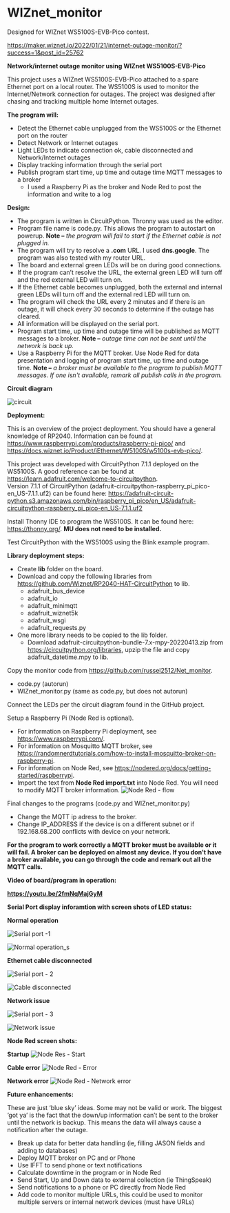 # WIZnet_monitor

Designed for WIZnet WS5100S-EVB-Pico contest.

https://maker.wiznet.io/2022/01/21/internet-outage-monitor/?success=1&post_id=25762

**Network/internet outage monitor using WIZnet WS5100S-EVB-Pico**

This project uses a WIZnet WS5100S-EVB-Pico attached to a spare Ethernet port on a local router. The WS5100S is used to monitor the Internet/Network connection for outages. The project was designed after chasing and tracking multiple home Internet outages.  



**The program will:**

- Detect the Ethernet cable unplugged from the WS5100S or the Ethernet port on the router
- Detect Network or Internet outages
- Light LEDs to indicate connection ok, cable disconnected and Network/Internet outages
- Display tracking information through the serial port
- Publish program start time, up time and outage time MQTT messages to a broker
  - I used a Raspberry Pi as the broker and Node Red to post the information and write to a log 



**Design:**

- The program is written in CircuitPython. Thronny was used as the editor.
- Program file name is code.py. This allows the program to autostart on powerup. **Note –** *the program will fail to start if the Ethernet cable is not plugged in.*
- The program will try to resolve a **.com** URL. I used **dns.google**. The program was also tested with my router URL.
- The board and external green LEDs will be on during good connections.
- If the program can’t resolve the URL, the external green LED will turn off and the red external LED will turn on.
- If the Ethernet cable becomes unplugged, both the external and internal green LEDs will turn off and the external red LED will turn on.
- The program will check the URL every 2 minutes and if there is an outage, it will check every 30 seconds to determine if the outage has cleared.
- All information will be displayed on the serial port.
- Program start time, up time and outage time will be published as MQTT messages to a broker. **Note –** *outage time can not be sent until the network is back up.*
- Use a Raspberry Pi for the MQTT broker. Use Node Red for data presentation and logging of program start time, up time and outage time. **Note –** *a broker must be available to the program to publish MQTT messages. If one isn't available, remark all publish calls in the program.*


**Circuit diagram**

![circuit](https://user-images.githubusercontent.com/13513067/164536405-280b8052-20c9-4218-bf58-c11763f9d29a.jpg)


**Deployment:**

This is an overview of the project deployment. You should have a general knowledge of RP2040. Information can be found at https://www.raspberrypi.com/products/raspberry-pi-pico/ and https://docs.wiznet.io/Product/iEthernet/W5100S/w5100s-evb-pico/. 

This project was developed with CircuitPython 7.1.1 deployed on the WS5100S. A good reference can be found at https://learn.adafruit.com/welcome-to-circuitpython.   
Version 7.1.1 of CircuitPython (adafruit-circuitpython-raspberry_pi_pico-en_US-7.1.1.uf2) can be found here:
https://adafruit-circuit-python.s3.amazonaws.com/bin/raspberry_pi_pico/en_US/adafruit-circuitpython-raspberry_pi_pico-en_US-7.1.1.uf2

Install Thonny IDE to program the WS5100S. It can be found here: https://thonny.org/.
**MU does not need to be installed.**

Test CircuitPython with the WS5100S using the Blink example program. 

**Library deployment steps:**
- Create **lib** folder on the board.
- Download and copy the following libraries from https://github.com/Wiznet/RP2040-HAT-CircuitPython to lib.
   - adafruit_bus_device
   - adafruit_io
   - adafruit_minimqtt
   - adafruit_wiznet5k
   - adafruit_wsgi
   - adafruit_requests.py
- One more library needs to be copied to the lib folder.
   - Download adafruit-circuitpython-bundle-7.x-mpy-20220413.zip from https://circuitpython.org/libraries, upzip the file and copy adafruit_datetime.mpy to lib.

Copy the monitor code from https://github.com/russel2512/Net_monitor.
- code.py (autorun)
- WIZnet_monitor.py (same as code.py, but does not autorun)

Connect the LEDs per the circuit diagram found in the GitHub project.

Setup a Raspberry Pi (Node Red is optional). 
- For information on Raspberry Pi deployment, see https://www.raspberrypi.com/.
- For information on Mosquitto MQTT broker, see https://randomnerdtutorials.com/how-to-install-mosquitto-broker-on-raspberry-pi.
- For information on Node Red, see https://nodered.org/docs/getting-started/raspberrypi.
- Import the text from **Node Red import.txt** into Node Red. You will need to modify MQTT broker information.
![Node Red - flow](https://user-images.githubusercontent.com/13513067/165227980-88bef4be-f135-4114-8fc6-52981cab1f86.jpg)

Final changes to the programs (code.py and WIZnet_monitor.py)
- Change the MQTT ip adress to the broker.
- Change IP_ADDRESS if the device is on a different subnet or if 192.168.68.200 conflicts with device on your network.

**For the program to work correctly a MQTT broker must be available or it will fail. A broker can be deployed on almost any device. If you don't have a broker available, you can go through the code and remark out all the MQTT calls.**

**Video of board/program in operation:**

**https://youtu.be/2fmNqMajGyM**

**Serial Port display inforamtion with screen shots of LED status:**

**Normal operation**

![Serial port -1](https://user-images.githubusercontent.com/13513067/164374059-c697ab57-2236-4d6c-88a4-2cc02c4e4b33.jpg)

![Normal operation_s](https://user-images.githubusercontent.com/13513067/165628071-281e54e3-9263-484a-b63d-6257699ca4bd.jpg)

**Ethernet cable disconnected**

![Serial port - 2](https://user-images.githubusercontent.com/13513067/164374786-9ac5ba63-d854-4d15-9d8a-aa1767f951eb.jpg)

![Cable disconnected](https://user-images.githubusercontent.com/13513067/164153130-e0c81613-63fe-4434-8425-0e4acb147726.jpg)

**Network issue**

![Serial port - 3](https://user-images.githubusercontent.com/13513067/164514162-cff9395a-c566-405b-92af-02572847e671.jpg)

![Network issue](https://user-images.githubusercontent.com/13513067/164153191-cde6b16f-ee63-4a0d-8c0c-69a46836d010.jpg)


**Node Red screen shots:**

**Startup**
![Node Res - Start](https://user-images.githubusercontent.com/13513067/164322109-1e07b24e-673f-4efc-bfd3-1f850cb42d0b.jpg)

**Cable error**
![Node Red - Error](https://user-images.githubusercontent.com/13513067/164322256-e4e98656-07a6-48fe-b4a3-0dadf79e46de.jpg)

**Network error**
![Node Red - Network error](https://user-images.githubusercontent.com/13513067/164326331-28622515-88e5-42c9-9d5f-08bc062cb3c7.jpg)


**Future enhancements:**

These are just ‘blue sky’ ideas. Some may not be valid or work. The biggest ‘got ya’ is the fact that the down/up information can’t be sent to the broker until the network is backup. This means the data will always cause a notification after the outage.

- Break up data for better data handling (ie, filling JASON fields and adding to databases)
- Deploy MQTT broker on PC and or Phone
- Use IFFT to send phone or text notifications
- Calculate downtime in the program or in Node Red
- Send Start, Up and Down data to external collection (ie ThingSpeak)
- Send notifications to a phone or PC directly from Node Red
- Add code to monitor multiple URLs, this could be used to monitor multiple servers or internal network devices (must have URLs)

